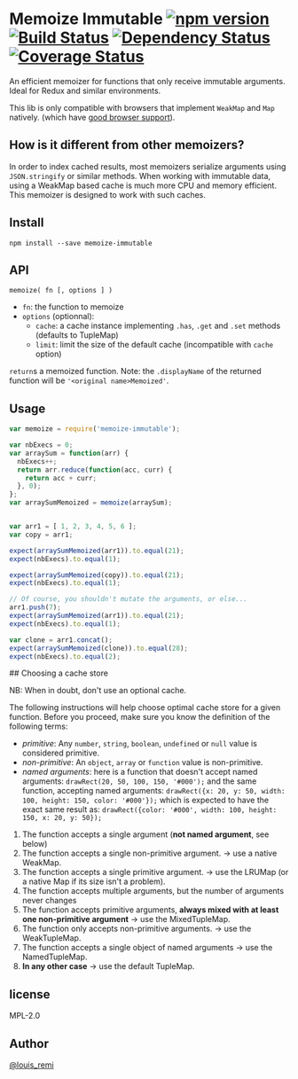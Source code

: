 # Memoize Immutable [![npm version](https://badge.fury.io/js/memoize-immutable.svg)](https://badge.fury.io/js/memoize-immutable) [![Build Status](https://travis-ci.org/memoize-immutable/memoize-immutable.svg?branch=master)](https://travis-ci.org/memoize-immutable/memoize-immutable) [![Dependency Status](https://david-dm.org/memoize-immutable/memoize-immutable.svg)](https://david-dm.org/memoize-immutable/memoize-immutable) [![Coverage Status](https://coveralls.io/repos/github/memoize-immutable/memoize-immutable/badge.svg?branch=master)](https://coveralls.io/github/memoize-immutable/memoize-immutable?branch=master)

An efficient memoizer for functions that only receive immutable arguments. Ideal for Redux and similar environments.

This lib is only compatible with browsers that implement `WeakMap` and `Map` natively.
(which have [good browser support](https://kangax.github.io/compat-table/es6/#test-Map)).

## How is it different from other memoizers?

In order to index cached results, most memoizers serialize arguments using `JSON.stringify` or similar methods.
When working with immutable data, using a WeakMap based cache is much more CPU and memory efficient.
This memoizer is designed to work with such caches.

## Install

    npm install --save memoize-immutable

## API

    memoize( fn [, options ] )

- `fn`: the function to memoize
- `options` (optionnal):
  - `cache`: a cache instance implementing `.has`, `.get` and `.set` methods (defaults to TupleMap)
  - `limit`: limit the size of the default cache (incompatible with `cache` option)

`return`s a memoized function.
Note: the `.displayName` of the returned function will be `'<original name>Memoized'`.

## Usage

```javascript
var memoize = require('memoize-immutable');

var nbExecs = 0;
var arraySum = function(arr) {
  nbExecs++;
  return arr.reduce(function(acc, curr) {
    return acc + curr;
  }, 0);
};
var arraySumMemoized = memoize(arraySum);


var arr1 = [ 1, 2, 3, 4, 5, 6 ];
var copy = arr1;

expect(arraySumMemoized(arr1)).to.equal(21);
expect(nbExecs).to.equal(1);

expect(arraySumMemoized(copy)).to.equal(21);
expect(nbExecs).to.equal(1);

// Of course, you shouldn't mutate the arguments, or else...
arr1.push(7);
expect(arraySumMemoized(arr1)).to.equal(21);
expect(nbExecs).to.equal(1);

var clone = arr1.concat();
expect(arraySumMemoized(clone)).to.equal(28);
expect(nbExecs).to.equal(2);
```

## Choosing a cache store

NB: When in doubt, don't use an optional cache.

The following instructions will help choose optimal cache store for a given function. Before you proceed, make sure you know the definition of the following terms:
- *primitive*: Any `number`, `string`, `boolean`, `undefined` or `null` value is considered primitive.
- *non-primitive*: An `object`, `array` or `function` value is non-primitive.
- *named arguments*: here is a function that doesn't accept named arguments:
    `drawRect(20, 50, 100, 150, '#000');`
  and the same function, accepting named arguments:
    `drawRect({x: 20, y: 50, width: 100, height: 150, color: '#000'});`
  which is expected to have the exact same result as:
    `drawRect({color: '#000', width: 100, height: 150, x: 20, y: 50});`

1. The function accepts a single argument (**not named argument**, see below)
  1. The function accepts a single non-primitive argument.
     → use a native WeakMap.
  2. The function accepts a single primitive argument.
     → use the LRUMap (or a native Map if its size isn't a problem).
2. The function accepts multiple arguments, but the number of arguments never changes
  1. The function accepts primitive arguments, **always mixed with at least one non-primitive argument**
     → use the MixedTupleMap.
  2. The function only accepts non-primitive arguments.
     → use the WeakTupleMap.
3. The function accepts a single object of named arguments
  → use the NamedTupleMap.
4. **In any other case**
   → use the default TupleMap.

## license

MPL-2.0

## Author

[@louis_remi](https://twitter.com/louis_remi)

